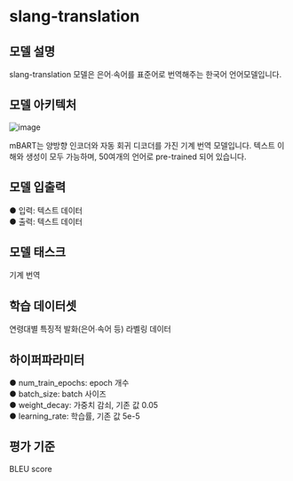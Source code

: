 # slang-translation

## 모델 설명
slang-translation 모델은 은어∙속어를 표준어로 번역해주는 한국어 언어모델입니다.   

## 모델 아키텍처
![image](https://user-images.githubusercontent.com/59904000/212256214-6749fb35-f0c2-4d83-a00a-49be7faa7ef2.png)

mBART는 양방향 인코더와 자동 회귀 디코더를 가진 기계 번역 모델입니다. 텍스트 이해와 생성이 모두 가능하며, 50여개의 언어로 pre-trained 되어 있습니다.   

## 모델 입출력
● 입력: 텍스트 데이터  
● 출력: 텍스트 데이터  
 
## 모델 태스크
기계 번역   

## 학습 데이터셋
연령대별 특징적 발화(은어∙속어 등) 라벨링 데이터   

## 하이퍼파라미터
● num_train_epochs: epoch 개수  
● batch_size: batch 사이즈  
● weight_decay: 가중치 감쇠, 기존 값 0.05  
● learning_rate: 학습률, 기존 값 5e-5    

## 평가 기준
BLEU score 



